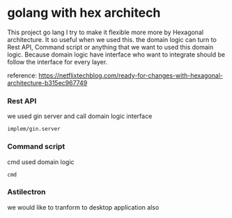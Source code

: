 # golang with hex architech

This project go lang I try to make it flexible more more by Hexagonal architecture. It so useful when we used this. the domain logic can turn to Rest API, Command script or anything that we want to used this domain logic. Because domain logic have interface who want to integrate should be follow the interface for every layer.

reference: https://netflixtechblog.com/ready-for-changes-with-hexagonal-architecture-b315ec967749

### Rest API 
we used gin server and call domain logic interface
```
implem/gin.server
```

### Command script 
cmd used domain logic
```
cmd
```

### Astilectron
we would like to tranform to desktop application also

